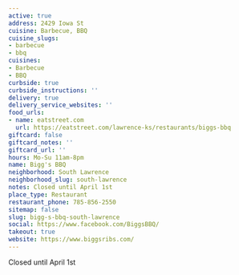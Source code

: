 ```yaml
---
active: true
address: 2429 Iowa St
cuisine: Barbecue, BBQ
cuisine_slugs:
- barbecue
- bbq
cuisines:
- Barbecue
- BBQ
curbside: true
curbside_instructions: ''
delivery: true
delivery_service_websites: ''
food_urls:
- name: eatstreet.com
  url: https://eatstreet.com/lawrence-ks/restaurants/biggs-bbq
giftcard: false
giftcard_notes: ''
giftcard_url: ''
hours: Mo-Su 11am-8pm
name: Bigg's BBQ
neighborhood: South Lawrence
neighborhood_slug: south-lawrence
notes: Closed until April 1st
place_type: Restaurant
restaurant_phone: 785-856-2550
sitemap: false
slug: bigg-s-bbq-south-lawrence
social: https://www.facebook.com/BiggsBBQ/
takeout: true
website: https://www.biggsribs.com/
---
```


Closed until April 1st